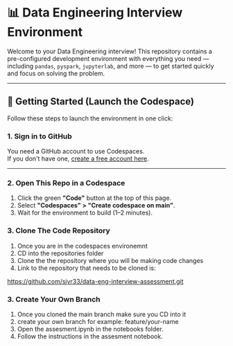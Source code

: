 # 📊 Data Engineering Interview Environment

Welcome to your Data Engineering interview! This repository contains a pre-configured development environment with everything you need — including `pandas`, `pyspark`, `jupyterlab`, and more — to get started quickly and focus on solving the problem.

---

## 🚀 Getting Started (Launch the Codespace)

Follow these steps to launch the environment in one click:

### 1. **Sign in to GitHub**

You need a GitHub account to use Codespaces.  
If you don't have one, [create a free account here](https://github.com/join).

---

### 2. **Open This Repo in a Codespace**

1. Click the green **"Code"** button at the top of this page.
2. Select **"Codespaces" > "Create codespace on main"**.
3. Wait for the environment to build (1–2 minutes).

### 3. **Clone The Code Repository**

1. Once you are in the codespaces environemnt
2. CD into the repositories folder
3. Clone the the repository where you will be making code changes
4. Link to the repository that needs to be cloned is:

https://github.com/sjvr33/data-eng-interview-assessment.git

### 3. **Create Your Own Branch**

1. Once you cloned the main branch make sure you CD into it
2. create your own branch for example: feature/your-name
3. Open the assesment.ipynb in the notebooks folder.
4. Follow the instructions in the assesment notebook.